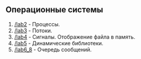 ## Операционные системы

1. [/lab2](/lab2) - Процессы.
2. [/lab3](/lab3) - Потоки.
3. [/lab4](/lab4) - Сигналы. Отображение файла в память.
4. [/lab5](/lab5) - Динамические библиотеки.
5. [/lab6_8](/lab6_8) - Очередь сообщений.
